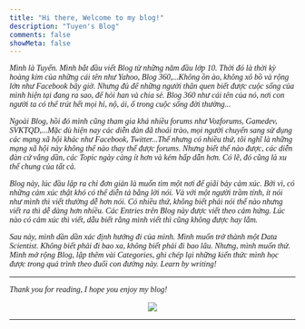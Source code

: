 ```yaml
---
title: "Hi there, Welcome to my blog!"
description: "Tuyen's Blog"
comments: false
showMeta: false
---
```


<p style = "font-family:Lora; font-weight: 400"><i>Mình là Tuyến. Mình bắt đầu viết Blog từ những năm đầu lớp 10. Thời đó là thời kỳ hoàng kim của những cái tên như Yahoo, Blog 360,...Không ồn ào, không xô bồ và rộng lớn như Facebook bây giờ. Nhưng đủ để những người thân quen biết được cuộc sống của mình hiện tại đang ra sao, để hỏi han và chia sẻ. Blog 360 như cái tên của nó, nơi con người ta có thể trút hết mọi hỉ, nộ, ái, ố trong cuộc sống đời thường...</i></p>

<p style = "font-family:Lora; font-weight: 400"><i>Ngoài Blog, hồi đó mình cũng tham gia khá nhiều forums như Vozforums, Gamedev, SVKTQD,...Mặc dù hiện nay các diễn đàn đã thoái trào, mọi người chuyển sang sử dụng các mạng xã hội khác như Facebook, Twitter...Thế nhưng có nhiều thứ, tôi nghĩ là những mạng xã hội này không thể nào thay thế được forums. Nhưng biết thế nào được, các diễn đàn cứ vắng dần, các Topic ngày càng ít hơn và kém hấp dẫn hơn. Có lẽ, đó cũng là xu thế chung của tất cả.</i></p>

<p style = "font-family:Lora; font-weight: 400"><i>Blog này, lúc đầu lập ra chỉ đơn giản là muốn tìm một nơi để giãi bày cảm xúc. Bởi vì, có những cảm xúc thật khó có thể diễn tả bằng lời nói. Và với một người trầm tính, ít nói như mình thì viết thường dễ hơn nói. Có nhiều thứ, không biết phải nói thế nào nhưng viết ra thì dễ dàng hơn nhiều. Các Entries trên Blog này được viết theo cảm hứng. Lúc nào có cảm xúc thì viết, dẫu biết rằng mình viết thì cũng không được hay lắm.</i></p>

<p style = "font-family:Lora; font-weight: 400"><i>Sau này, mình dần dần xác định hướng đi của mình. Mình muốn trở thành một Data Scientist. Không biết phải đi bao xa, không biết phải đi bao lâu. Nhưng, mình muốn thử. Mình mở rộng Blog, lập thêm vài Categories, ghi chép lại những kiến thức mình học được trong quá trình theo đuổi con đường này. Learn by writing!</i></p>

---

<p style = "font-family:Lora; font-weight: 400"><i>Thank you for reading, I hope you enjoy my blog!</i></p>

<p align="center"><img src="/images/explore.jpg"></p>

---

